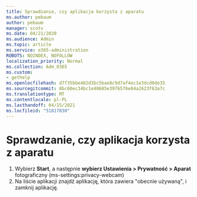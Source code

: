 ```yaml
---
title: Sprawdzanie, czy aplikacja korzysta z aparatu
ms.author: pebaum
author: pebaum
manager: scotv
ms.date: 04/21/2020
ms.audience: Admin
ms.topic: article
ms.service: o365-administration
ROBOTS: NOINDEX, NOFOLLOW
localization_priority: Normal
ms.collection: Adm_O365
ms.custom:
- gethelp
ms.openlocfilehash: d7f35bbe482d3bc5bae8c9d7af4ec1e3dcd0de35
ms.sourcegitcommit: 8bc60ec34bc1e40685e3976576e04a2623f63a7c
ms.translationtype: MT
ms.contentlocale: pl-PL
ms.lasthandoff: 04/15/2021
ms.locfileid: "51817830"
---
```

# <a name="check-for-app-using-camera"></a>Sprawdzanie, czy aplikacja korzysta z aparatu

1. Wybierz **Start**, a następnie **wybierz Ustawienia > Prywatność > Aparat** fotograficzny (ms-settings:privacy-webcam)
2. Na liście aplikacji znajdź aplikację, która zawiera "obecnie używaną", i zamknij aplikację.
